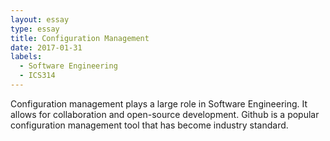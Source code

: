 ```yaml
---
layout: essay
type: essay
title: Configuration Management
date: 2017-01-31
labels:
  - Software Engineering
  - ICS314
---
```

Configuration management plays a large role in Software Engineering. It allows for collaboration and open-source development. Github is a popular configuration management tool that has become industry standard.
